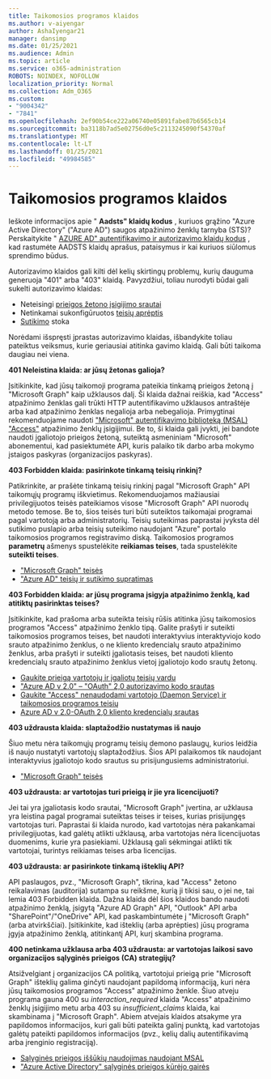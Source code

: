 ```yaml
---
title: Taikomosios programos klaidos
ms.author: v-aiyengar
author: AshaIyengar21
manager: dansimp
ms.date: 01/25/2021
ms.audience: Admin
ms.topic: article
ms.service: o365-administration
ROBOTS: NOINDEX, NOFOLLOW
localization_priority: Normal
ms.collection: Adm_O365
ms.custom:
- "9004342"
- "7841"
ms.openlocfilehash: 2ef90b54ce222a06740e05891fabe87b6565cb14
ms.sourcegitcommit: ba3118b7ad5e02756d0e5c2113245090f54370af
ms.translationtype: MT
ms.contentlocale: lt-LT
ms.lasthandoff: 01/25/2021
ms.locfileid: "49984585"
---
```

# <a name="application-errors"></a>Taikomosios programos klaidos

Ieškote informacijos apie " **Aadsts" klaidų kodus** , kuriuos grąžino "Azure Active Directory" ("Azure AD") saugos atpažinimo ženklų tarnyba (STS)? Perskaitykite " [AZURE AD" autentifikavimo ir autorizavimo klaidų kodus](https://docs.microsoft.com/azure/active-directory/develop/reference-aadsts-error-codes) , kad rastumėte AADSTS klaidų aprašus, pataisymus ir kai kuriuos siūlomus sprendimo būdus.

Autorizavimo klaidos gali kilti dėl kelių skirtingų problemų, kurių dauguma generuoja "401" arba "403" klaidą. Pavyzdžiui, toliau nurodyti būdai gali sukelti autorizavimo klaidas:

- Neteisingi [prieigos žetono įsigijimo srautai](https://docs.microsoft.com/azure/active-directory/develop/reference-aadsts-error-codes) 
- Netinkamai sukonfigūruotos [teisių aprėptis](https://docs.microsoft.com/azure/active-directory/develop/active-directory-v2-scopes) 
- [Sutikimo](https://docs.microsoft.com/azure/active-directory/develop/active-directory-devhowto-multi-tenant-overview#understanding-user-and-admin-consent) stoka

Norėdami išspręsti įprastas autorizavimo klaidas, išbandykite toliau pateiktus veiksmus, kurie geriausiai atitinka gavimo klaidą. Gali būti taikoma daugiau nei viena.

**401 Neleistina klaida: ar jūsų žetonas galioja?**

Įsitikinkite, kad jūsų taikomoji programa pateikia tinkamą prieigos žetoną į "Microsoft Graph" kaip užklausos dalį. Ši klaida dažnai reiškia, kad "Access" atpažinimo ženklas gali trūkti HTTP autentifikavimo užklausos antraštėje arba kad atpažinimo ženklas negalioja arba nebegalioja. Primygtinai rekomenduojame naudoti ["Microsoft" autentifikavimo biblioteką (MSAL) "Access"](https://docs.microsoft.com/azure/active-directory/develop/msal-overview) atpažinimo ženklų įsigijimui. Be to, ši klaida gali įvykti, jei bandote naudoti įgaliotojo prieigos žetoną, suteiktą asmeniniam "Microsoft" abonementui, kad pasiektumėte API, kuris palaiko tik darbo arba mokymo įstaigos paskyras (organizacijos paskyras).

**403 Forbidden klaida: pasirinkote tinkamą teisių rinkinį?**

Patikrinkite, ar prašėte tinkamą teisių rinkinį pagal "Microsoft Graph" API taikomųjų programų iškvietimus. Rekomenduojamos mažiausiai privilegijuotos teisės pateikiamos visose "Microsoft Graph" API nuorodų metodo temose. Be to, šios teisės turi būti suteiktos taikomajai programai pagal vartotoją arba administratorių. Teisių suteikimas paprastai įvyksta dėl sutikimo puslapio arba teisių suteikimo naudojant "Azure" portalo taikomosios programos registravimo diską. Taikomosios programos **parametrų** ašmenys spustelėkite **reikiamas teises**, tada spustelėkite **suteikti teises**.

- ["Microsoft Graph" teisės](https://docs.microsoft.com/graph/permissions-reference) 
- ["Azure AD" teisių ir sutikimo supratimas](https://docs.microsoft.com/azure/active-directory/develop/v2-permissions-and-consent) 

**403 Forbidden klaida: ar jūsų programa įsigyja atpažinimo ženklą, kad atitiktų pasirinktas teises?**

Įsitikinkite, kad prašoma arba suteikta teisių rūšis atitinka jūsų taikomosios programos "Access" atpažinimo ženklo tipą. Galite prašyti ir suteikti taikomosios programos teises, bet naudoti interaktyvius interaktyviojo kodo srauto atpažinimo ženklus, o ne kliento kredencialų srauto atpažinimo ženklus, arba prašyti ir suteikti įgaliotasis teises, bet naudoti kliento kredencialų srauto atpažinimo ženklus vietoj įgaliotojo kodo srautų žetonų.

- [Gaukite prieigą vartotojų ir įgaliotų teisių vardu](https://docs.microsoft.com/graph/auth_v2_user) 
- ["Azure AD v 2.0" – "OAuth" 2,0 autorizavimo kodo srautas](https://docs.microsoft.com/azure/active-directory/develop/v2-oauth2-auth-code-flow) 
- [Gaukite "Access" nenaudodami vartotojo (Daemon Service) ir taikomosios programos teisių](https://docs.microsoft.com/graph/auth_v2_service) 
- [Azure AD v 2.0-OAuth 2,0 kliento kredencialų srautas](https://docs.microsoft.com/azure/active-directory/develop/v2-oauth2-client-creds-grant-flow) 

**403 uždrausta klaida: slaptažodžio nustatymas iš naujo**

Šiuo metu nėra taikomųjų programų teisių demono paslaugų, kurios leidžia iš naujo nustatyti vartotojų slaptažodžius. Šios API palaikomos tik naudojant interaktyvius įgaliotojo kodo srautus su prisijungusiems administratoriui.

- ["Microsoft Graph" teisės](https://docs.microsoft.com/graph/permissions-reference)

**403 uždrausta: ar vartotojas turi prieigą ir jie yra licencijuoti?**

Jei tai yra įgaliotasis kodo srautai, "Microsoft Graph" įvertina, ar užklausa yra leistina pagal programai suteiktas teises ir teises, kurias prisijungęs vartotojas turi. Paprastai ši klaida nurodo, kad vartotojas nėra pakankamai privilegijuotas, kad galėtų atlikti užklausą, arba vartotojas nėra licencijuotas duomenims, kurie yra pasiekiami. Užklausą gali sėkmingai atlikti tik vartotojai, turintys reikiamas teises arba licencijas.

**403 uždrausta: ar pasirinkote tinkamą išteklių API?**

API paslaugos, pvz., "Microsoft Graph", tikrina, kad "Access" žetono reikalavimas (auditorija) sutampa su reikšme, kurią ji tikisi sau, o jei ne, tai lemia 403 Forbidden klaida. Dažna klaida dėl šios klaidos bando naudoti atpažinimo ženklą, įsigytą "Azure AD Graph" API, "Outlook" API arba "SharePoint"/"OneDrive" API, kad paskambintumėte į "Microsoft Graph" (arba atvirkščiai). Įsitikinkite, kad išteklių (arba aprėpties) jūsų programa įgyja atpažinimo ženklą, atitinkantį API, kurį skambina programa.

**400 netinkama užklausa arba 403 uždrausta: ar vartotojas laikosi savo organizacijos sąlyginės prieigos (CA) strategijų?**

Atsižvelgiant į organizacijos CA politiką, vartotojui prieigą prie "Microsoft Graph" išteklių galima ginčyti naudojant papildomą informaciją, kuri nėra jūsų taikomosios programos "Access" atpažinimo ženkle. Šiuo atveju programa gauna 400 su *interaction_required* klaida "Access" atpažinimo ženklų įsigijimo metu arba 403 su *insufficient_claims* klaida, kai skambinama į "Microsoft Graph". Abiem atvejais klaidos atsakyme yra papildomos informacijos, kuri gali būti pateikta galinį punktą, kad vartotojas galėtų pateikti papildomos informacijos (pvz., kelių dalių autentifikavimą arba įrenginio registraciją).

- [Sąlyginės prieigos iššūkių naudojimas naudojant MSAL ](https://docs.microsoft.com/azure/active-directory/develop/msal-handling-exceptions#conditional-access-and-claims-challenges)
- ["Azure Active Directory" sąlyginės prieigos kūrėjo gairės](https://docs.microsoft.com/azure/active-directory/develop/conditional-access-dev-guide)
